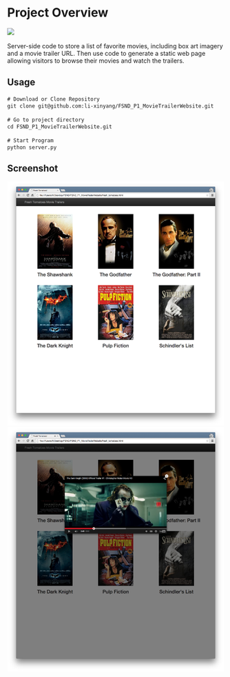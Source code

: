 # Project Overview

![](http://progressed.io/bar/100?title=Progress)

Server-side code to store a list of favorite movies, including box art imagery and a movie trailer URL. Then use code to generate a static web page allowing visitors to browse their movies and watch the trailers.

## Usage

```
# Download or Clone Repository
git clone git@github.com:li-xinyang/FSND_P1_MovieTrailerWebsite.git

# Go to project directory
cd FSND_P1_MovieTrailerWebsite.git

# Start Program
python server.py
```

## Screenshot

![](Screenshot0.png)
![](Screenshot1.png)
